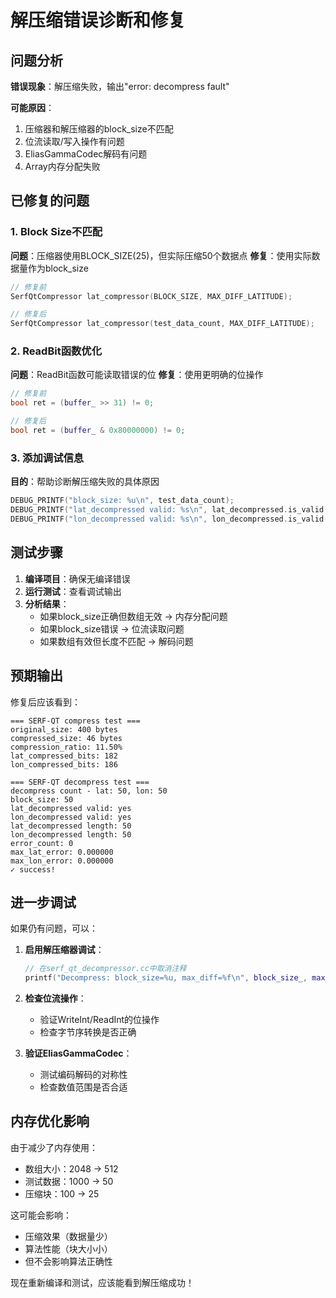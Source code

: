 # 解压缩错误诊断和修复

## 问题分析

**错误现象**：解压缩失败，输出"error: decompress fault"

**可能原因**：
1. 压缩器和解压缩器的block_size不匹配
2. 位流读取/写入操作有问题
3. EliasGammaCodec解码有问题
4. Array内存分配失败

## 已修复的问题

### 1. Block Size不匹配
**问题**：压缩器使用BLOCK_SIZE(25)，但实际压缩50个数据点
**修复**：使用实际数据量作为block_size
```cpp
// 修复前
SerfQtCompressor lat_compressor(BLOCK_SIZE, MAX_DIFF_LATITUDE);

// 修复后  
SerfQtCompressor lat_compressor(test_data_count, MAX_DIFF_LATITUDE);
```

### 2. ReadBit函数优化
**问题**：ReadBit函数可能读取错误的位
**修复**：使用更明确的位操作
```cpp
// 修复前
bool ret = (buffer_ >> 31) != 0;

// 修复后
bool ret = (buffer_ & 0x80000000) != 0;
```

### 3. 添加调试信息
**目的**：帮助诊断解压缩失败的具体原因
```cpp
DEBUG_PRINTF("block_size: %u\n", test_data_count);
DEBUG_PRINTF("lat_decompressed valid: %s\n", lat_decompressed.is_valid() ? "yes" : "no");
DEBUG_PRINTF("lon_decompressed valid: %s\n", lon_decompressed.is_valid() ? "yes" : "no");
```

## 测试步骤

1. **编译项目**：确保无编译错误
2. **运行测试**：查看调试输出
3. **分析结果**：
   - 如果block_size正确但数组无效 → 内存分配问题
   - 如果block_size错误 → 位流读取问题
   - 如果数组有效但长度不匹配 → 解码问题

## 预期输出

修复后应该看到：
```
=== SERF-QT compress test ===
original_size: 400 bytes
compressed_size: 46 bytes
compression_ratio: 11.50%
lat_compressed_bits: 182
lon_compressed_bits: 186

=== SERF-QT decompress test ===
decompress count - lat: 50, lon: 50
block_size: 50
lat_decompressed valid: yes
lon_decompressed valid: yes
lat_decompressed length: 50
lon_decompressed length: 50
error_count: 0
max_lat_error: 0.000000
max_lon_error: 0.000000
✓ success!
```

## 进一步调试

如果仍有问题，可以：

1. **启用解压缩器调试**：
   ```cpp
   // 在serf_qt_decompressor.cc中取消注释
   printf("Decompress: block_size=%u, max_diff=%f\n", block_size_, max_diff_);
   ```

2. **检查位流操作**：
   - 验证WriteInt/ReadInt的位操作
   - 检查字节序转换是否正确

3. **验证EliasGammaCodec**：
   - 测试编码解码的对称性
   - 检查数值范围是否合适

## 内存优化影响

由于减少了内存使用：
- 数组大小：2048 → 512
- 测试数据：1000 → 50
- 压缩块：100 → 25

这可能会影响：
- 压缩效果（数据量少）
- 算法性能（块大小小）
- 但不会影响算法正确性

现在重新编译和测试，应该能看到解压缩成功！



